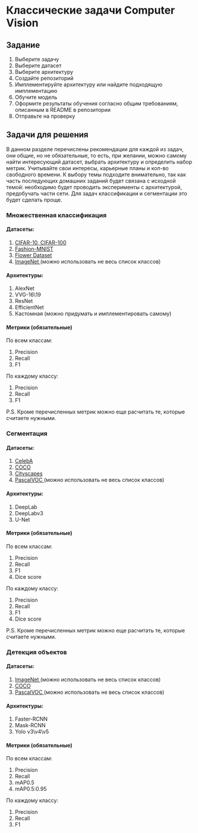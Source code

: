 # Классические задачи Computer Vision

## Задание

1. Выберите задачу
2. Выберите датасет
3. Выберите архитектуру
4. Создайте репозиторий
5. Имплементируйте архитектуру или найдите подходящую имплементацию
6. Обучите модель
7. Оформите результаты обучения согласно общим требованиям, описанным в README в репозитории
8. Отправьте на проверку

## Задачи для решения

В данном разделе перечислены рекомендации для каждой из задач, они общие, но не обязательные, то есть, при желании, 
можно самому найти интересующий датасет, выбрать архитектуру и определить набор метрик. 
Учитывайте свои интересы, карьерные планы и кол-во свободного времени.
К выбору темы подходите внимательно, так как часть последующих домашних заданий будет связана с исходной темой: 
необходимо будет проводить эксперименты с архитектурой, предобучать части сети. Для задач классификации и сегментации 
это будет сделать проще.

### Множественная классификация

#### Датасеты:
1. [CIFAR-10, CIFAR-100](https://www.cs.toronto.edu/~kriz/cifar.html)
3. [Fashion-MNIST](https://github.com/zalandoresearch/fashion-mnist#fashion-mnist)
4. [Flower Dataset](https://www.robots.ox.ac.uk/~vgg/data/flowers/102/)
5. [ImageNet ](https://image-net.org/about.php) (можно использовать не весь список классов)

#### Архитектуры:
1. AlexNet
2. VVG-16\19
3. ResNet
4. EfficientNet
5. Кастомная (можно придумать и имплементировать самому)

#### Метрики (обязательные)

По всем классам:
1. Precision 
2. Recall
3. F1

По каждому классу:
1. Precision 
2. Recall
3. F1

P.S. Кроме перечисленных метрик можно еще расчитать те, которые считаете нужными.

### Сегментация

#### Датасеты:
1. [CelebA](https://mmlab.ie.cuhk.edu.hk/projects/CelebA.html)
2. [COCO ](https://cocodataset.org/#home)
3. [Cityscapes](https://www.cityscapes-dataset.com/dataset-overview/)
4. [PascalVOC ](http://host.robots.ox.ac.uk/pascal/VOC/) (можно использовать не весь список классов)

#### Архитектуры:
1. DeepLab
2. DeepLabv3
3. U-Net

#### Метрики (обязательные)

По всем классам:
1. Precision 
2. Recall
3. F1
4. Dice score

По каждому классу:
1. Precision 
2. Recall
3. F1
4. Dice score

P.S. Кроме перечисленных метрик можно еще расчитать те, которые считаете нужными.

### Детекция объектов

#### Датасеты:
1. [ImageNet ](https://image-net.org/about.php) (можно использовать не весь список классов)
2. [COCO ](https://cocodataset.org/#home)
3. [PascalVOC ](http://host.robots.ox.ac.uk/pascal/VOC/) (можно использовать не весь список классов)

#### Архитектуры:
1. Faster-RCNN
2. Mask-RCNN
3. Yolo v3\v4\v5

#### Метрики (обязательные)

По всем классам:
1. Precision 
2. Recall
3. mAP0.5
4. mAP0.5:0.95


По каждому классу:
1. Precision 
2. Recall
3. F1

